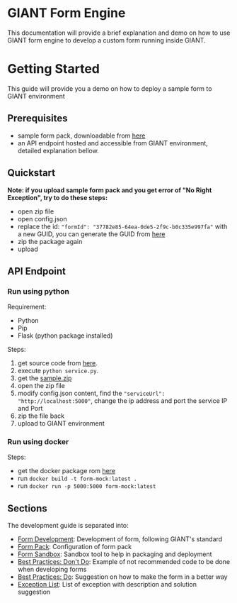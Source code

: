 
# GIANT Form Engine

This documentation will provide a brief explanation and demo on how to use GIANT form engine to develop a custom form running inside GIANT.

# Getting Started
This guide will provide you a demo on how to deploy a sample form to GIANT environment

## Prerequisites
- sample form pack, downloadable from [here](https://github.com/fx-giant/giant-documentations/blob/master/form/sample/sample.zip)
- an API endpoint hosted and accessible from GIANT environment, detailed explanation bellow.

## Quickstart
**Note: if you upload sample form pack and you get error of "No Right Exception", try to do these steps:**
- open zip file
- open config.json
- replace the id: ```"formId": "37782e85-64ea-0de5-2f9c-b0c335e997fa"``` with a new GUID, you can generate the GUID from [here](https://www.guidgenerator.com/online-guid-generator.aspx)
- zip the package again
- upload

## API Endpoint

### Run using python

Requirement:
- Python
- Pip
- Flask (python package installed)

Steps:
1.  get source code from [here](https://github.com/fx-giant/giant-documentations/blob/master/form/sample/service-docker/service.py). 
2.  execute ```python service.py```.
3.  get the [sample.zip](https://github.com/fx-giant/giant-documentations/blob/master/form/sample/sample.zip)
4.  open the zip file
5.  modify config.json content, find the ```"serviceUrl": "http://localhost:5000"```, change the ip address and port the service IP and Port
6.  zip the file back
7.  upload to GIANT environment

### Run using docker

Steps:
- get the docker package rom [here](https://github.com/fx-giant/giant-documentations/tree/master/form/sample/backend-service)
- run ```docker build -t form-mock:latest .```
- run ```docker run -p 5000:5000 form-mock:latest```

## Sections

The development guide is separated into:
- [Form Development](https://github.com/fx-giant/giant-documentations/blob/master/form/form-development.md): Development of form, following GIANT's standard
- [Form Pack](https://github.com/fx-giant/giant-documentations/blob/master/form/configuring-giant-form-pack.md): Configuration of form pack
- [Form Sandbox](https://github.com/fx-giant/giant-documentations/blob/master/form/form-sandbox.md): Sandbox tool to help in packaging and deployment
- [Best Practices: Don't Do](https://github.com/fx-giant/giant-documentations/blob/master/form/dont-do.md): Example of not recommended code to be done when developing forms
- [Best Practices: Do](https://github.com/fx-giant/giant-documentations/blob/master/form/do.md): Suggestion on how to make the form in a better way
- [Exception List](https://github.com/fx-giant/giant-documentations/blob/master/form/exceptions.md): List of exception with description and solution suggestion